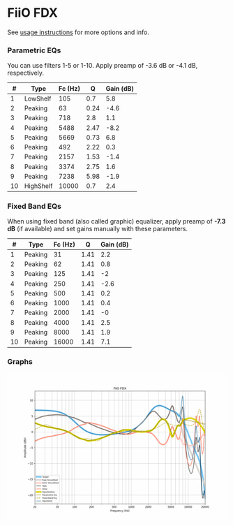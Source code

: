 # FiiO FDX
See [usage instructions](https://github.com/jaakkopasanen/AutoEq#usage) for more options and info.

### Parametric EQs
You can use filters 1-5 or 1-10. Apply preamp of -3.6 dB or -4.1 dB, respectively.

|   # | Type      |   Fc (Hz) |    Q |   Gain (dB) |
|-----|-----------|-----------|------|-------------|
|   1 | LowShelf  |       105 | 0.7  |         5.8 |
|   2 | Peaking   |        63 | 0.24 |        -4.6 |
|   3 | Peaking   |       718 | 2.8  |         1.1 |
|   4 | Peaking   |      5488 | 2.47 |        -8.2 |
|   5 | Peaking   |      5669 | 0.73 |         6.8 |
|   6 | Peaking   |       492 | 2.22 |         0.3 |
|   7 | Peaking   |      2157 | 1.53 |        -1.4 |
|   8 | Peaking   |      3374 | 2.75 |         1.6 |
|   9 | Peaking   |      7238 | 5.98 |        -1.9 |
|  10 | HighShelf |     10000 | 0.7  |         2.4 |

### Fixed Band EQs
When using fixed band (also called graphic) equalizer, apply preamp of **-7.3 dB** (if available) and set gains manually with these parameters.

|   # | Type    |   Fc (Hz) |    Q |   Gain (dB) |
|-----|---------|-----------|------|-------------|
|   1 | Peaking |        31 | 1.41 |         2.2 |
|   2 | Peaking |        62 | 1.41 |         0.8 |
|   3 | Peaking |       125 | 1.41 |        -2   |
|   4 | Peaking |       250 | 1.41 |        -2.6 |
|   5 | Peaking |       500 | 1.41 |         0.2 |
|   6 | Peaking |      1000 | 1.41 |         0.4 |
|   7 | Peaking |      2000 | 1.41 |        -0   |
|   8 | Peaking |      4000 | 1.41 |         2.5 |
|   9 | Peaking |      8000 | 1.41 |         1.9 |
|  10 | Peaking |     16000 | 1.41 |         7.1 |

### Graphs
![](./FiiO%20FDX.png)
